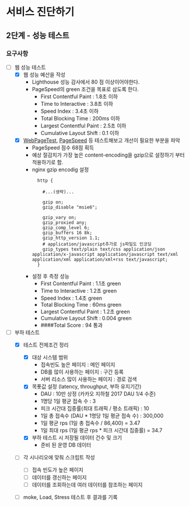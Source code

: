 # 서비스 진단하기
## 2단계 - 성능 테스트
### 요구사항
- [ ] 웹 성능 테스트
    - [x] 웹 성능 예산을 작성
        * Lighthouse 성능 감사에서 80 점 이상이어야한다.
        * PageSpeed의 green 조건을 목표로 삼도록 한다.
            * First Contentful Paint : 1.8초 이하
            * Time to Interactive : 3.8초 이하
            * Speed Index : 3.4초 이하
            * Total Blocking Time : 200ms 이하
            * Largest Contentful Paint : 2.5초 이하
            * Cumulative Layout Shift : 0.1 이하
    - [x] [WebPageTest](https://www.webpagetest.org/), [PageSpeed](https://developers.google.com/speed/pagespeed/insights/) 등 테스트해보고 개선이 필요한 부분을 파악
        * PageSpeed 점수 68점 획득
        * 예상 절감치가 가장 높은 content-encoding을 gzip으로 설정하기 부터 적용하기로 함.
        * nginx gzip encodig 설정 
            ```shell
              http {
          
                #...(생략)...
          
                gzip on;
                gzip_disable "msie6";
            
                gzip_vary on;
                gzip_proxied any;
                gzip_comp_level 6;
                gzip_buffers 16 8k;
                gzip_http_version 1.1;
                # application/javascript추가로 js파일도 인코딩
                gzip_types text/plain text/css application/json application/x-javascript application/javascript text/xml application/xml application/xml+rss text/javascript;
              }
            ```
        * 설정 후 측정 성능
            * First Contentful Paint : 1.1초 green
            * Time to Interactive : 1.2초 green
            * Speed Index : 1.4초 green
            * Total Blocking Time : 60ms green
            * Largest Contentful Paint : 1.2초 green
            * Cumulative Layout Shift : 0.004 green
            * ####Total Score : 94 통과
- [ ] 부하 테스트
    - [x] 테스트 전제조건 정리
        - [x] 대상 시스템 범위
            * 접속빈도 높은 페이지 : 메인 페이지
            * DB를 많이 사용하는 페이지 : 구간 등록
            * 서버 리소스 많이 사용하는 페이지 : 경로 검색
        - [x] 목푯값 설정 (latency, throughput, 부하 유지기간)
            * DAU : 10만 상정 (카카오 지하철 2017 DAU 1/4 수준)
            * 1명당 1일 평균 접속 수 : 3
            * 피크 시간대 집중률(최대 트래픽 / 평소 트래픽) : 10
            * 1일 총 접속수 (DAU * 1명당 1일 평균 접속 수) : 300,000
            * 1일 평균 rps (1일 총 접속수 / 86,400) = 3.47
            * 1일 최대 rps (1일 평균 rps * 피크 시간대 집중률) = 34.7
        - [x] 부하 테스트 시 저장될 데이터 건수 및 크기
            * 준비 된 운영 DB 데이터
    - [ ] 각 시나리오에 맞춰 스크립트 작성
        - [ ] 접속 빈도가 높은 페이지
        - [ ] 데이터를 갱신하는 페이지
        - [ ] 데이터를 조회하는데 여러 데이터를 참조하는 페이지
    - [ ] moke, Load, Stress 테스트 후 결과를 기록
    
